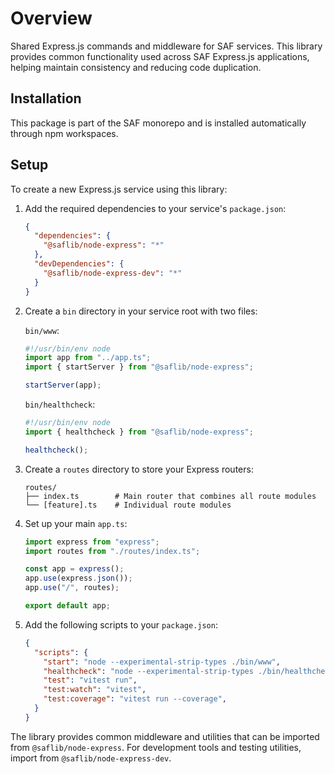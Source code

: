 # Overview

Shared Express.js commands and middleware for SAF services. This library provides common functionality used across SAF Express.js applications, helping maintain consistency and reducing code duplication.

## Installation

This package is part of the SAF monorepo and is installed automatically through npm workspaces.

## Setup

To create a new Express.js service using this library:

1. Add the required dependencies to your service's `package.json`:
   ```json
   {
     "dependencies": {
       "@saflib/node-express": "*"
     },
     "devDependencies": {
       "@saflib/node-express-dev": "*"
     }
   }
   ```

2. Create a `bin` directory in your service root with two files:

   `bin/www`:
   ```javascript
   #!/usr/bin/env node
   import app from "../app.ts";
   import { startServer } from "@saflib/node-express";

   startServer(app);
   ```

   `bin/healthcheck`:
   ```javascript
   #!/usr/bin/env node
   import { healthcheck } from "@saflib/node-express";

   healthcheck();
   ```

3. Create a `routes` directory to store your Express routers:
   ```
   routes/
   ├── index.ts        # Main router that combines all route modules
   └── [feature].ts    # Individual route modules
   ```

4. Set up your main `app.ts`:
   ```typescript
   import express from "express";
   import routes from "./routes/index.ts";

   const app = express();
   app.use(express.json());
   app.use("/", routes);

   export default app;
   ```

5. Add the following scripts to your `package.json`:
   ```json
   {
     "scripts": {
       "start": "node --experimental-strip-types ./bin/www",
       "healthcheck": "node --experimental-strip-types ./bin/healthcheck",
       "test": "vitest run",
       "test:watch": "vitest",
       "test:coverage": "vitest run --coverage",
     }
   }
   ```

The library provides common middleware and utilities that can be imported from `@saflib/node-express`. For development tools and testing utilities, import from `@saflib/node-express-dev`.

